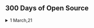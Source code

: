 
 ## 300 Days of Open Source
 
 <details>
  
  <summary> 1 March,21 </summary>
  
    | Commits | Issues | Pull requests | Repository |
    | ------- | ------ | ------------- | ---------- |
    | [Algorithm](https://github.com/sukhpreet-singh1/Algorithms/commits/master) | [Codeforces](https://github.com/Shady2320/Codeforces/issues/1#issue-818954655) | [#46](https://github.com/naresh2002/A2OJ-Practice/pull/46#issue-582197116) | [A2OJ-Practise](https://github.com/sukhpreet-singh1/A2OJ-Practice)|
    
    
  
  
</details>  
